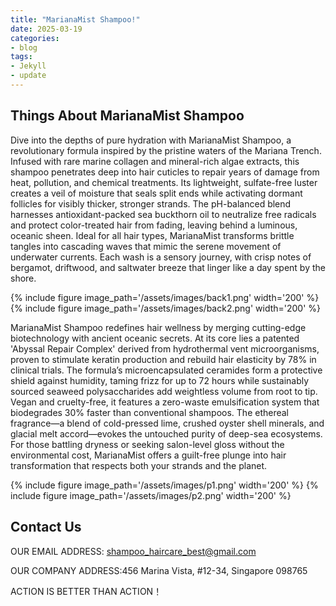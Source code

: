 ```yaml
---
title: "MarianaMist Shampoo!"
date: 2025-03-19
categories:
- blog
tags:
- Jekyll
- update
---
```


## Things About MarianaMist Shampoo

Dive into the depths of pure hydration with MarianaMist Shampoo, a revolutionary formula inspired by the pristine waters of the Mariana Trench. Infused with rare marine collagen and mineral-rich algae extracts, this shampoo penetrates deep into hair cuticles to repair years of damage from heat, pollution, and chemical treatments. Its lightweight, sulfate-free luster creates a veil of moisture that seals split ends while activating dormant follicles for visibly thicker, stronger strands. The pH-balanced blend harnesses antioxidant-packed sea buckthorn oil to neutralize free radicals and protect color-treated hair from fading, leaving behind a luminous, oceanic sheen. Ideal for all hair types, MarianaMist transforms brittle tangles into cascading waves that mimic the serene movement of underwater currents. Each wash is a sensory journey, with crisp notes of bergamot, driftwood, and saltwater breeze that linger like a day spent by the shore.

{% include figure image_path='/assets/images/back1.png' width='200' %}
{% include figure image_path='/assets/images/back2.png' width='200' %}

MarianaMist Shampoo redefines hair wellness by merging cutting-edge biotechnology with ancient oceanic secrets. At its core lies a patented 'Abyssal Repair Complex' derived from hydrothermal vent microorganisms, proven to stimulate keratin production and rebuild hair elasticity by 78% in clinical trials. The formula’s microencapsulated ceramides form a protective shield against humidity, taming frizz for up to 72 hours while sustainably sourced seaweed polysaccharides add weightless volume from root to tip. Vegan and cruelty-free, it features a zero-waste emulsification system that biodegrades 30% faster than conventional shampoos. The ethereal fragrance—a blend of cold-pressed lime, crushed oyster shell minerals, and glacial melt accord—evokes the untouched purity of deep-sea ecosystems. For those battling dryness or seeking salon-level gloss without the environmental cost, MarianaMist offers a guilt-free plunge into hair transformation that respects both your strands and the planet.

{% include figure image_path='/assets/images/p1.png' width='200' %}
{% include figure image_path='/assets/images/p2.png' width='200' %}


## Contact Us

OUR EMAIL ADDRESS: shampoo_haircare_best@gmail.com

OUR COMPANY ADDRESS:456 Marina Vista, #12-34, Singapore 098765

ACTION IS BETTER THAN ACTION！
